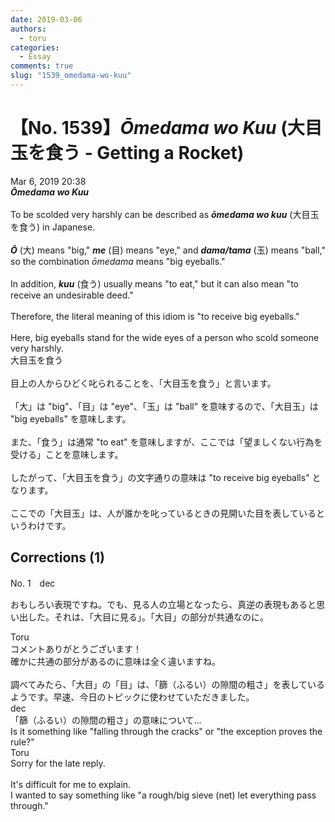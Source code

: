 ```yaml
---
date: 2019-03-06
authors:
  - toru
categories:
  - Essay
comments: true
slug: "1539_omedama-wo-kuu"
---
```


# 【No. 1539】<strong><em>Ōmedama wo Kuu</strong></em> (大目玉を食う - Getting a Rocket)
<div class="date">Mar 6, 2019 20:38</div>
<div id="post"><div id="body_show_ori">
<strong><em>Ōmedama wo Kuu</strong></em><br/><br/>To be scolded very harshly can be described as <strong><em>ōmedama wo kuu</em></strong> (大目玉を食う) in Japanese.<br/><br/><strong><em>Ō</em></strong> (大) means "big," <strong><em>me</em></strong> (目) means "eye," and <strong><em>dama/tama</em></strong> (玉) means "ball," so the combination <em>ōmedama</em> means "big eyeballs."<br/><br/>In addition, <strong><em>kuu</em></strong> (食う) usually means "to eat," but it can also mean "to receive an undesirable deed."<br/><br/>Therefore, the literal meaning of this idiom is "to receive big eyeballs."<br/><br/>Here, big eyeballs stand for the wide eyes of a person who scold someone very harshly.
</div></div>

<!-- more -->

<div id="post_ja"><div id="body_show_mo">
大目玉を食う<br/><br/>目上の人からひどく叱られることを、「大目玉を食う」と言います。<br/><br/>「大」は "big"、「目」は "eye"、「玉」は "ball" を意味するので、「大目玉」は "big eyeballs" を意味します。<br/><br/>また、「食う」は通常 "to eat" を意味しますが、ここでは「望ましくない行為を受ける」ことを意味します。<br/><br/>したがって、「大目玉を食う」の文字通りの意味は "to receive big eyeballs" となります。<br/><br/>ここでの「大目玉」は、人が誰かを叱っているときの見開いた目を表しているというわけです。
</div></div>

## Corrections (1)
<div id="block"><div class="first_name"> No. 1　<span class="just_name">dec</span></div><div id="block2">
<p class="comment_small">
 おもしろい表現ですね。でも、見る人の立場となったら、真逆の表現もあると思い出した。それは、「大目に見る」。「大目」の部分が共通なのに。
</p>

</div><div class="name"><span class="just_name">Toru</span><br>
コメントありがとうございます！<br/>確かに共通の部分があるのに意味は全く違いますね。<br/><br/>調べてみたら、「大目」の「目」は、「篩（ふるい）の隙間の粗さ」を表しているようです。早速、今日のトピックに使わせていただきました。
</div>
<div class="name"><span class="just_name">dec</span><br>
「篩（ふるい）の隙間の粗さ」の意味について…<br/>Is it something like "falling through the cracks" or "the exception proves the rule?"
</div>
<div class="name"><span class="just_name">Toru</span><br>
Sorry for the late reply.<br/><br/>It's difficult for me to explain.<br/>I wanted to say something like "a rough/big sieve (net) let everything pass through."
</div>
</div>
